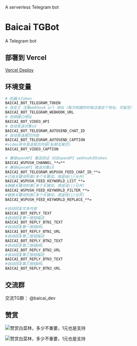 A serverless Telegram bot

# Baicai TGBot

A Telegram bot

## 部署到 Vercel

[Vercel Deploy](https://vercel.com/import/project?template=https://github.com/clin003/telebot_app_serverless)

##  环境变量

```bash
# 机器人token
BAICAI_BOT_TELEGRAM_TOKEN
# 自定义 注册webhook url 地址（每次构建的时候注册这个地址，可留空）
BAICAI_BOT_TELEGRAM_WEBHOOK_URL
# 视频接口地址
BAICAI_BOT_VIDEO_API
# 自动发送对象id
BAICAI_BOT_TELEGRAM_AUTOSEND_CHAT_ID
# 自动发送尾巴内容
BAICAI_BOT_TELEGRAM_AUTOSEND_CAPTION
#video命令发送尾巴内容(私聊无尾巴)
BAICAI_BOT_VIDEO_CAPTION

# 兼容openAPI 推送验证 对应openAPI webhook的token
BAICAI_WSPUSH_CHANNEL_**=**
# 兼容openAPI 推送对象id
BAICAI_BOT_TELEGRAM_WSPUSH_FEED_CHAT_ID_**=
#订阅关键词列表(多个关键词，用竖线(|)分开)
BAICAI_WSPUSH_FEED_KEYWORLD_LIST_**=
#屏蔽关键词列表(多个关键词，用竖线(|)分开)
BAICAI_WSPUSH_FEED_KEYWORLD_FILTER_**=
#替换关键词列表(多个关键词，用竖线(|)分开)
BAICAI_WSPUSH_FEED_KEYWORLD_REPLACE_**=

#自动回复文本内容
BAICAI_BOT_REPLY_TEXT
#自动回复第一按钮描述
BAICAI_BOT_REPLY_BTN1_TEXT
#自动回复第一按钮URL
BAICAI_BOT_REPLY_BTN1_URL
#自动回复第二按钮描述
BAICAI_BOT_REPLY_BTN2_TEXT
#自动回复第二按钮URL
BAICAI_BOT_REPLY_BTN2_URL
#自动回复第三按钮描述
BAICAI_BOT_REPLY_BTN3_TEXT
#自动回复第三按钮URL
BAICAI_BOT_REPLY_BTN3_URL
```


##  交流群

交流TG群： @baicai_dev


## 赞赏
![赞赏白菜林，多少不重要，1元也是支持](https://cdn.jsdelivr.net/gh/clin003/cdn/assets/images/zanalipay.jpg)

![赞赏白菜林，多少不重要，1元也是支持](https://cdn.jsdelivr.net/gh/clin003/cdn/assets/images/zanweixin.jpg)